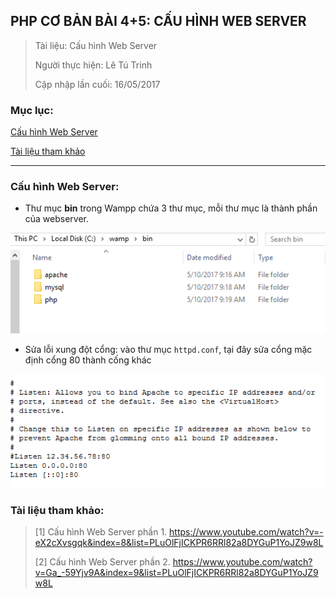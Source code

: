 ## PHP CƠ BẢN BÀI 4+5: CẤU HÌNH WEB SERVER 

> Tài liệu: Cấu hình Web Server
>
> Người thực hiện: Lê Tú Trinh
>
> Cập nhập lần cuối: 16/05/2017

### Mục lục:

[Cấu hình Web Server](#1)

[Tài liệu tham khảo](#2)

***

<a name="1"></a>
### Cấu hình Web Server:

- Thư mục **bin** trong Wampp chứa 3 thư mục, mỗi thư mục là thành phần của webserver.

<p align="center"><img src="https://github.com/TrinhTu/web_developer/blob/master/Task30_PHP_Course_01/image/2.png"/></p>

- Sửa lỗi xung đột cổng: vào thư mục `httpd.conf`, tại đây sửa cổng mặc định cổng 80 thành cống khác

<p align="center"><img src="https://github.com/TrinhTu/web_developer/blob/master/Task30_PHP_Course_01/image/3.png"/></p>

<a name="2"></a>
### Tài liệu tham khảo:

> [1] Cấu hình Web Server phần 1. https://www.youtube.com/watch?v=-eX2cXvsgqk&index=8&list=PLuOlFjICKPR6RRl82a8DYGuP1YoJZ9w8L
>
> [2] Cấu hình Web Server phần 2. https://www.youtube.com/watch?v=Ga_-59Yjv9A&index=9&list=PLuOlFjICKPR6RRl82a8DYGuP1YoJZ9w8L
